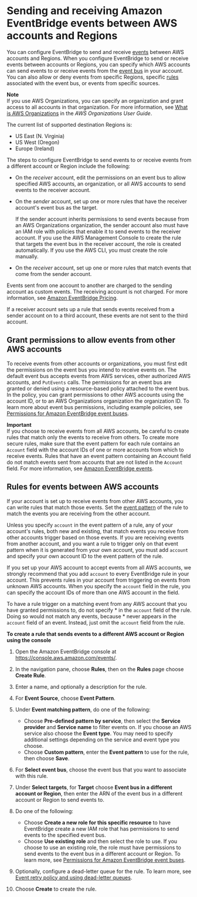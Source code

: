 # Sending and receiving Amazon EventBridge events between AWS accounts and Regions<a name="eb-cross-account"></a>

You can configure EventBridge to send and receive [events](eb-events.md) between AWS accounts and Regions\. When you configure EventBridge to send or receive events between accounts or Regions, you can specify which AWS accounts can send events to or receive events from the [event bus](eb-event-bus.md) in your account\. You can also allow or deny events from specific Regions, specific [rules](eb-rules.md) associated with the event bus, or events from specific sources\.

**Note**  
If you use AWS Organizations, you can specify an organization and grant access to all accounts in that organization\. For more information, see [What is AWS Organizations](https://docs.aws.amazon.com/organizations/latest/userguide/orgs_introduction.html) in the *AWS Organizations User Guide*\.

The current list of supported destination Regions is:
+ US East \(N\. Virginia\)
+ US West \(Oregon\)
+ Europe \(Ireland\)

The steps to configure EventBridge to send events to or receive events from a different account or Region include the following:
+ On the *receiver* account, edit the permissions on an event bus to allow specified AWS accounts, an organization, or all AWS accounts to send events to the receiver account\.
+ On the *sender* account, set up one or more rules that have the receiver account's event bus as the target\.

  If the sender account inherits permissions to send events because from an AWS Organizations organization, the sender account also must have an IAM role with policies that enable it to send events to the receiver account\. If you use the AWS Management Console to create the rule that targets the event bus in the receiver account, the role is created automatically\. If you use the AWS CLI, you must create the role manually\.
+ On the *receiver* account, set up one or more rules that match events that come from the sender account\.

Events sent from one account to another are charged to the sending account as custom events\. The receiving account is not charged\. For more information, see [Amazon EventBridge Pricing](https://aws.amazon.com/eventbridge/pricing/)\.

If a receiver account sets up a rule that sends events received from a sender account on to a third account, these events are not sent to the third account\.

## Grant permissions to allow events from other AWS accounts<a name="eb-receiving-events-from-another-account"></a>

To receive events from other accounts or organizations, you must first edit the permissions on the event bus you intend to receive events on\. The default event bus accepts events from AWS services, other authorized AWS accounts, and `PutEvents` calls\. The permissions for an event bus are granted or denied using a resource\-based policy attached to the event bus\. In the policy, you can grant permissions to other AWS accounts using the account ID, or to an AWS Organizations organization the organization ID\. To learn more about event bus permissions, including example policies, see [Permissions for Amazon EventBridge event buses](eb-event-bus-perms.md)\.

**Important**  
If you choose to receive events from all AWS accounts, be careful to create rules that match only the events to receive from others\. To create more secure rules, make sure that the event pattern for each rule contains an `Account` field with the account IDs of one or more accounts from which to receive events\. Rules that have an event pattern containing an Account field do not match events sent from accounts that are not listed in the `Account` field\. For more information, see [Amazon EventBridge events](eb-events.md)\.

## Rules for events between AWS accounts<a name="eb-writing-rules-that-match-events-from-another-account"></a>

If your account is set up to receive events from other AWS accounts, you can write rules that match those events\. Set the [event pattern](eb-event-patterns.md) of the rule to match the events you are receiving from the other account\.

Unless you specify `account` in the event pattern of a rule, any of your account's rules, both new and existing, that match events you receive from other accounts trigger based on those events\. If you are receiving events from another account, and you want a rule to trigger only on that event pattern when it is generated from your own account, you must add `account` and specify your own account ID to the event pattern of the rule\.

If you set up your AWS account to accept events from all AWS accounts, we strongly recommend that you add `account` to every EventBridge rule in your account\. This prevents rules in your account from triggering on events from unknown AWS accounts\. When you specify the `account` field in the rule, you can specify the account IDs of more than one AWS account in the field\.

To have a rule trigger on a matching event from any AWS account that you have granted permissions to, do not specify \* in the `account` field of the rule\. Doing so would not match any events, because \* never appears in the `account` field of an event\. Instead, just omit the `account` field from the rule\.

**To create a rule that sends events to a different AWS account or Region using the console**

1. Open the Amazon EventBridge console at [https://console\.aws\.amazon\.com/events/](https://console.aws.amazon.com/events/)\.

1. In the navigation pane, choose **Rules**, then on the **Rules** page choose **Create Rule**\.

1. Enter a name, and optionally a description for the rule\.

1. For **Event Source**, choose **Event Pattern**\.

1. Under **Event matching pattern**, do one of the following:
   + Choose **Pre\-defined pattern by service**, then select the **Service provider** and **Service name** to filter events on\. If you choose an AWS service also choose the **Event type**\. You may need to specify additional settings depending on the service and event type you choose\.
   + Choose **Custom pattern**, enter the **Event pattern** to use for the rule, then choose **Save**\.

1. For **Select event bus**, choose the event bus that you want to associate with this rule\.

1. Under **Select targets**, for **Target** choose **Event bus in a different account or Region**, then enter the ARN of the event bus in a different account or Region to send events to\.

1. Do one of the following:
   + Choose **Create a new role for this specific resource** to have EventBridge create a new IAM role that has permissions to send events to the specified event bus\.
   + Choose **Use existing role** and then select the role to use\. If you choose to use an existing role, the role must have permissions to send events to the event bus in a different account or Region\. To learn more, see [Permissions for Amazon EventBridge event buses](eb-event-bus-perms.md)\.

1. Optionally, configure a dead\-letter queue for the rule\. To learn more, see [Event retry policy and using dead\-letter queues](eb-rule-dlq.md)\.

1. Choose **Create** to create the rule\.